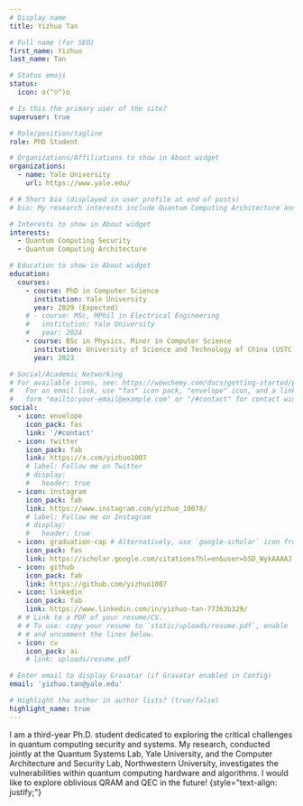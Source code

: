 ```yaml
---
# Display name
title: Yizhuo Tan

# Full name (for SEO)
first_name: Yizhuo
last_name: Tan

# Status emoji
status:
  icon: o(^▽^)o

# Is this the primary user of the site?
superuser: true

# Role/position/tagline
role: PhD Student

# Organizations/Affiliations to show in About widget
organizations:
  - name: Yale University
    url: https://www.yale.edu/

# # Short bio (displayed in user profile at end of posts)
# bio: My research interests include Quantum Computing Architecture and Security.

# Interests to show in About widget
interests:
  - Quantum Computing Security
  - Quantum Computing Architecture

# Education to show in About widget
education:
  courses:
    - course: PhD in Computer Science
      institution: Yale University
      year: 2029 (Expected)
    # - course: MSc, MPhil in Electrical Engineering
    #   institution: Yale University
    #   year: 2024
    - course: BSc in Physics, Minor in Computer Science
      institution: University of Science and Technology of China (USTC)
      year: 2023

# Social/Academic Networking
# For available icons, see: https://wowchemy.com/docs/getting-started/page-builder/#icons
#   For an email link, use "fas" icon pack, "envelope" icon, and a link in the
#   form "mailto:your-email@example.com" or "/#contact" for contact widget.
social:
  - icon: envelope
    icon_pack: fas
    link: '/#contact'
  - icon: twitter
    icon_pack: fab
    link: https://x.com/yizhuo1007
    # label: Follow me on Twitter
    # display:
    #   header: true
  - icon: instagram
    icon_pack: fab
    link: https://www.instagram.com/yizhuo_10078/
    # label: Follow me on Instagram
    # display:
    #   header: true
  - icon: graduation-cap # Alternatively, use `google-scholar` icon from `ai` icon pack or graduation-cap
    icon_pack: fas
    link: https://scholar.google.com/citations?hl=en&user=bSD_WykAAAAJ
  - icon: github
    icon_pack: fab
    link: https://github.com/yizhuo1007
  - icon: linkedin
    icon_pack: fab
    link: https://www.linkedin.com/in/yizhuo-tan-77363b329/
  # # Link to a PDF of your resume/CV.
  # # To use: copy your resume to `static/uploads/resume.pdf`, enable `ai` icons in `params.yaml`,
  # # and uncomment the lines below.
  - icon: cv
    icon_pack: ai
    # link: uploads/resume.pdf

# Enter email to display Gravatar (if Gravatar enabled in Config)
email: 'yizhuo.tan@yale.edu'

# Highlight the author in author lists? (true/false)
highlight_name: true
---
```


I am a third-year Ph.D. student dedicated to exploring the critical challenges in quantum computing security and systems. My research, conducted jointly at the Quantum Systems Lab, Yale University, and the Computer Architecture and Security Lab, Northwestern University, investigates the vulnerabilities within quantum computing hardware and algorithms. I would like to explore oblivious QRAM and QEC in the future!
{style="text-align: justify;"}
